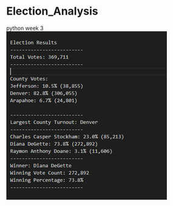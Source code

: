 # Election_Analysis
python week 3
![alt text](https://github.com/mbehr11/Election_Analysis/blob/main/Resources/Election_numbers.PNG)
